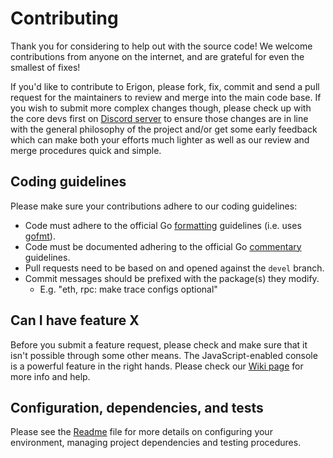 # Contributing

Thank you for considering to help out with the source code! We welcome 
contributions from anyone on the internet, and are grateful for even the 
smallest of fixes!

If you'd like to contribute to Erigon, please fork, fix, commit and send a 
pull request for the maintainers to review and merge into the main code base. If
you wish to submit more complex changes though, please check up with the core 
devs first on [Discord server](https://github.com/syncreticcapital/erigon#erigon-discord-server) to 
ensure those changes are in line with the general philosophy of the project 
and/or get some early feedback which can make both your efforts much lighter as
well as our review and merge procedures quick and simple.

## Coding guidelines

Please make sure your contributions adhere to our coding guidelines:

 * Code must adhere to the official Go 
[formatting](https://golang.org/doc/effective_go.html#formatting) guidelines 
(i.e. uses [gofmt](https://golang.org/cmd/gofmt/)).
 * Code must be documented adhering to the official Go 
[commentary](https://golang.org/doc/effective_go.html#commentary) guidelines.
 * Pull requests need to be based on and opened against the `devel` branch.
 * Commit messages should be prefixed with the package(s) they modify.
   * E.g. "eth, rpc: make trace configs optional"

## Can I have feature X

Before you submit a feature request, please check and make sure that it isn't 
possible through some other means. The JavaScript-enabled console is a powerful 
feature in the right hands. Please check our 
[Wiki page](https://github.com/syncreticcapital/erigon/wiki) for more info
and help.

## Configuration, dependencies, and tests

Please see the [Readme](https://github.com/syncreticcapital/erigon#readme) file
for more details on configuring your environment, managing project dependencies
and testing procedures.
